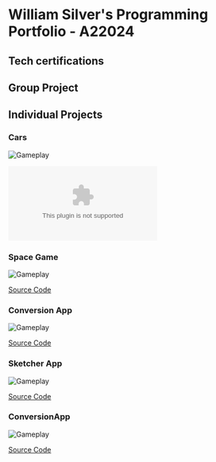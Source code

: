 # William Silver's Programming Portfolio - A22024
## Tech certifications

## Group Project

## Individual Projects

### Cars
![Gameplay](https://github.com/william-Silver-droid/programming-portfolio/assets/107883193/6e9b60c5-dcfb-4ada-844c-7e7a1b575a27)

![Source Code](https://github.com/william-Silver-droid/programming-portfolio/blob/main/src/cars.zip)

### Space Game
![Gameplay]()

[Source Code](https://github.com/william-Silver-droid/programming-portfolio/blob/main/src/SpaceGame.zip)

### Conversion App
![Gameplay](https://github.com/william-Silver-droid/programming-portfolio/assets/107883193/6e9b60c5-dcfb-4ada-844c-7e7a1b575a27)

[Source Code](https://github.com/william-Silver-droid/programming-portfolio/blob/main/src/ConversionApp.zip)

### Sketcher App
![Gameplay]()

[Source Code](https://github.com/william-Silver-droid/programming-portfolio/blob/main/src/sketcher.zip)

### ConversionApp
![Gameplay]()

[Source Code](https://github.com/william-Silver-droid/programming-portfolio/blob/main/src/calculator.zip)

